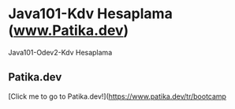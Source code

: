# Java101-Kdv Hesaplama (www.Patika.dev)  
Java101-Odev2-Kdv Hesaplama
## Patika.dev
[Click me to go to Patika.dev!](https://www.patika.dev/tr/bootcamp
